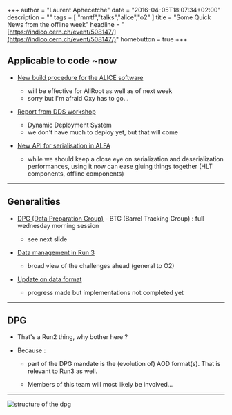 +++
author = "Laurent Aphecetche"
date = "2016-04-05T18:07:34+02:00"
description = ""
tags = [ "mrrtf","talks","alice","o2" ]
title = "Some Quick News from the offline week"
headline = "[https://indico.cern.ch/event/508147/](https://indico.cern.ch/event/508147/)"
homebutton = true
+++
## Applicable to code ~now

- [New build procedure for the ALICE software](https://indico.cern.ch/event/508147/session/5/contribution/7/attachments/1250734/1844016/2016-offline-week-alibuild.pdf)

  - will be effective for AliRoot as well as of next week
  - sorry but I'm afraid Oxy has to go...

- [Report from DDS workshop](https://indico.cern.ch/event/508147/session/7/contribution/4/attachments/1251239/1845303/DDS-workshop-2016_04.pdf)
  - Dynamic Deployment System
  - we don't have much to deploy yet, but that will come

- [New API for serialisation in ALFA](https://indico.cern.ch/event/508147/session/7/contribution/3/attachments/1251143/1844839/winckler-ALICE-Offline-Week-2016.pdf)
  - while we should keep a close eye on serialization and deserialization performances, using it now can ease gluing things together (HLT components, offline components)

---
## Generalities

- [DPG (Data Preparation Group)](https://indico.cern.ch/event/508147/session/0/contribution/6/attachments/1249880/1842352/DPG_AOW_20160330.pdf) - BTG (Barrel Tracking Group) : full wednesday morning session
  - see next slide

- [Data management in Run 3](https://indico.cern.ch/event/508147/session/8/contribution/32/attachments/1251378/1845260/ALICE-O2-OfflineWeek-01.04.2016.pdf)
  - broad view of the challenges ahead (general to O2)

- [Update on data format](https://indico.cern.ch/event/508147/session/7/contribution/18/attachments/1251265/1845080/2016-04-01-CWG4-O2plenary-offline-week.pdf)
  - progress made but implementations not completed yet

---
## DPG

- That's a Run2 thing, why bother here ?

- Because :

  - part of the DPG mandate is the (evolution of)
AOD format(s). That is relevant to Run3 as well.

  - Members of this team will most likely be involved...
---

![structure of the dpg](./dpg-structure.png)
